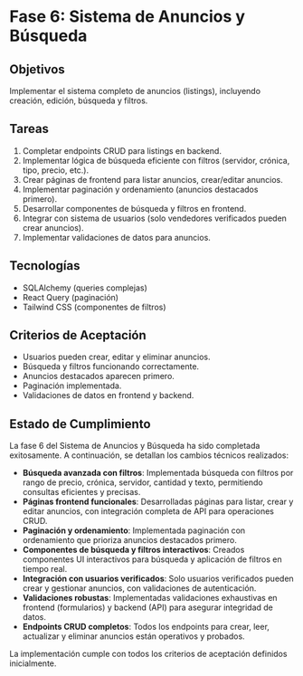 # Fase 6: Sistema de Anuncios y Búsqueda

## Objetivos
Implementar el sistema completo de anuncios (listings), incluyendo creación, edición, búsqueda y filtros.

## Tareas
1. Completar endpoints CRUD para listings en backend.
2. Implementar lógica de búsqueda eficiente con filtros (servidor, crónica, tipo, precio, etc.).
3. Crear páginas de frontend para listar anuncios, crear/editar anuncios.
4. Implementar paginación y ordenamiento (anuncios destacados primero).
5. Desarrollar componentes de búsqueda y filtros en frontend.
6. Integrar con sistema de usuarios (solo vendedores verificados pueden crear anuncios).
7. Implementar validaciones de datos para anuncios.

## Tecnologías
- SQLAlchemy (queries complejas)
- React Query (paginación)
- Tailwind CSS (componentes de filtros)

## Criterios de Aceptación
- Usuarios pueden crear, editar y eliminar anuncios.
- Búsqueda y filtros funcionando correctamente.
- Anuncios destacados aparecen primero.
- Paginación implementada.
- Validaciones de datos en frontend y backend.
## Estado de Cumplimiento

La fase 6 del Sistema de Anuncios y Búsqueda ha sido completada exitosamente. A continuación, se detallan los cambios técnicos realizados:

- **Búsqueda avanzada con filtros**: Implementada búsqueda con filtros por rango de precio, crónica, servidor, cantidad y texto, permitiendo consultas eficientes y precisas.
- **Páginas frontend funcionales**: Desarrolladas páginas para listar, crear y editar anuncios, con integración completa de API para operaciones CRUD.
- **Paginación y ordenamiento**: Implementada paginación con ordenamiento que prioriza anuncios destacados primero.
- **Componentes de búsqueda y filtros interactivos**: Creados componentes UI interactivos para búsqueda y aplicación de filtros en tiempo real.
- **Integración con usuarios verificados**: Solo usuarios verificados pueden crear y gestionar anuncios, con validaciones de autenticación.
- **Validaciones robustas**: Implementadas validaciones exhaustivas en frontend (formularios) y backend (API) para asegurar integridad de datos.
- **Endpoints CRUD completos**: Todos los endpoints para crear, leer, actualizar y eliminar anuncios están operativos y probados.

La implementación cumple con todos los criterios de aceptación definidos inicialmente.